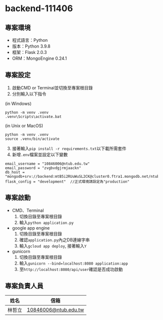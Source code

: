 # backend-111406

## 專案環境

- 程式語言：Python
- 版本：Python 3.9.8
- 框架：Flask 2.0.3
- ORM：MongoEngine 0.24.1

## 專案設定

1. 啟動CMD or Terminal並切換至專案根目錄
2. 分別輸入以下指令

(in Windows)

```cmd=
python -m venv .venv
.venv\Scripts\activate.bat
```

(in Unix or MacOS)

```terminal=
python -m venv .venv
source .venv/bin/activate
```

3. 接著輸入`pip install -r requirements.txt`以下載所需套件
4. 新增`.env`檔案並設定以下變數

```
email_username = "10846006@ntub.edu.tw"
email_password = "zvgbvdgjrmjaackn"
db_host = "mongodb+srv://backend:mtB5i2RUuWuSL2CK@cluster0.ftra1.mongodb.net/ntubapp"
flask_config = "development"  //正式環境請設定為"production"
```

## 專案啟動

- CMD、Terminal
    1. 切換目錄至專案根目錄
    2. 輸入`python application.py`
- google app engine
    1. 切換目錄至專案根目錄
    2. 確認`application.py`內之DB連線字串
    3. 輸入`gcloud app deploy`, 接著輸入`Y`
- gunicorn
    1. 切換目錄至專案根目錄
    2. 輸入`gunicorn --bind=localhost:8080 application:app`
    3. 至`http://localhost:8080/api/user`確認是否成功啟動

## 專案負責人員

|  姓名  |         信箱         |
|:------:|:--------------------:|
| 林哲立 | 10846006@ntub.edu.tw |